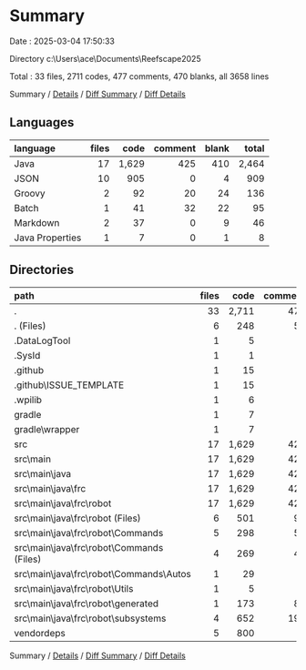 # Summary

Date : 2025-03-04 17:50:33

Directory c:\\Users\\ace\\Documents\\Reefscape2025

Total : 33 files,  2711 codes, 477 comments, 470 blanks, all 3658 lines

Summary / [Details](details.md) / [Diff Summary](diff.md) / [Diff Details](diff-details.md)

## Languages
| language | files | code | comment | blank | total |
| :--- | ---: | ---: | ---: | ---: | ---: |
| Java | 17 | 1,629 | 425 | 410 | 2,464 |
| JSON | 10 | 905 | 0 | 4 | 909 |
| Groovy | 2 | 92 | 20 | 24 | 136 |
| Batch | 1 | 41 | 32 | 22 | 95 |
| Markdown | 2 | 37 | 0 | 9 | 46 |
| Java Properties | 1 | 7 | 0 | 1 | 8 |

## Directories
| path | files | code | comment | blank | total |
| :--- | ---: | ---: | ---: | ---: | ---: |
| . | 33 | 2,711 | 477 | 470 | 3,658 |
| . (Files) | 6 | 248 | 52 | 50 | 350 |
| .DataLogTool | 1 | 5 | 0 | 1 | 6 |
| .SysId | 1 | 1 | 0 | 1 | 2 |
| .github | 1 | 15 | 0 | 6 | 21 |
| .github\\ISSUE_TEMPLATE | 1 | 15 | 0 | 6 | 21 |
| .wpilib | 1 | 6 | 0 | 0 | 6 |
| gradle | 1 | 7 | 0 | 1 | 8 |
| gradle\\wrapper | 1 | 7 | 0 | 1 | 8 |
| src | 17 | 1,629 | 425 | 410 | 2,464 |
| src\\main | 17 | 1,629 | 425 | 410 | 2,464 |
| src\\main\\java | 17 | 1,629 | 425 | 410 | 2,464 |
| src\\main\\java\\frc | 17 | 1,629 | 425 | 410 | 2,464 |
| src\\main\\java\\frc\\robot | 17 | 1,629 | 425 | 410 | 2,464 |
| src\\main\\java\\frc\\robot (Files) | 6 | 501 | 97 | 150 | 748 |
| src\\main\\java\\frc\\robot\\Commands | 5 | 298 | 53 | 74 | 425 |
| src\\main\\java\\frc\\robot\\Commands (Files) | 4 | 269 | 44 | 70 | 383 |
| src\\main\\java\\frc\\robot\\Commands\\Autos | 1 | 29 | 9 | 4 | 42 |
| src\\main\\java\\frc\\robot\\Utils | 1 | 5 | 0 | 3 | 8 |
| src\\main\\java\\frc\\robot\\generated | 1 | 173 | 85 | 39 | 297 |
| src\\main\\java\\frc\\robot\\subsystems | 4 | 652 | 190 | 144 | 986 |
| vendordeps | 5 | 800 | 0 | 1 | 801 |

Summary / [Details](details.md) / [Diff Summary](diff.md) / [Diff Details](diff-details.md)